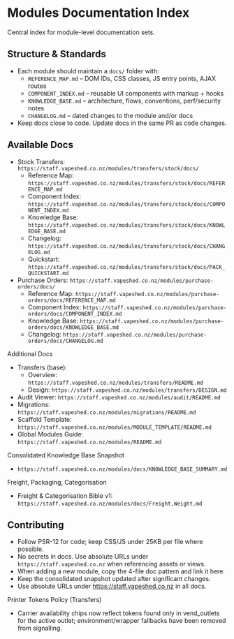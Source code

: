 # Modules Documentation Index

Central index for module-level documentation sets.

## Structure & Standards
- Each module should maintain a `docs/` folder with:
  - `REFERENCE_MAP.md` – DOM IDs, CSS classes, JS entry points, AJAX routes
  - `COMPONENT_INDEX.md` – reusable UI components with markup + hooks
  - `KNOWLEDGE_BASE.md` – architecture, flows, conventions, perf/security notes
  - `CHANGELOG.md` – dated changes to the module and/or docs
- Keep docs close to code. Update docs in the same PR as code changes.

## Available Docs
- Stock Transfers: `https://staff.vapeshed.co.nz/modules/transfers/stock/docs/`
  - Reference Map: `https://staff.vapeshed.co.nz/modules/transfers/stock/docs/REFERENCE_MAP.md`
  - Component Index: `https://staff.vapeshed.co.nz/modules/transfers/stock/docs/COMPONENT_INDEX.md`
  - Knowledge Base: `https://staff.vapeshed.co.nz/modules/transfers/stock/docs/KNOWLEDGE_BASE.md`
  - Changelog: `https://staff.vapeshed.co.nz/modules/transfers/stock/docs/CHANGELOG.md`
  - Quickstart: `https://staff.vapeshed.co.nz/modules/transfers/stock/docs/PACK_QUICKSTART.md`
- Purchase Orders: `https://staff.vapeshed.co.nz/modules/purchase-orders/docs/`
  - Reference Map: `https://staff.vapeshed.co.nz/modules/purchase-orders/docs/REFERENCE_MAP.md`
  - Component Index: `https://staff.vapeshed.co.nz/modules/purchase-orders/docs/COMPONENT_INDEX.md`
  - Knowledge Base: `https://staff.vapeshed.co.nz/modules/purchase-orders/docs/KNOWLEDGE_BASE.md`
  - Changelog: `https://staff.vapeshed.co.nz/modules/purchase-orders/docs/CHANGELOG.md`

Additional Docs
- Transfers (base):
  - Overview: `https://staff.vapeshed.co.nz/modules/transfers/README.md`
  - Design: `https://staff.vapeshed.co.nz/modules/transfers/DESIGN.md`
- Audit Viewer: `https://staff.vapeshed.co.nz/modules/audit/README.md`
- Migrations: `https://staff.vapeshed.co.nz/modules/migrations/README.md`
- Scaffold Template: `https://staff.vapeshed.co.nz/modules/MODULE_TEMPLATE/README.md`
- Global Modules Guide: `https://staff.vapeshed.co.nz/modules/README.md`

Consolidated Knowledge Base Snapshot
- `https://staff.vapeshed.co.nz/modules/docs/KNOWLEDGE_BASE_SUMMARY.md`

Freight, Packaging, Categorisation
- Freight & Categorisation Bible v1: `https://staff.vapeshed.co.nz/modules/docs/Freight,Weight.md`

## Contributing
- Follow PSR-12 for code; keep CSS/JS under 25KB per file where possible.
- No secrets in docs. Use absolute URLs under `https://staff.vapeshed.co.nz` when referencing assets or views.
- When adding a new module, copy the 4-file doc pattern and link it here.
 - Keep the consolidated snapshot updated after significant changes.
 - Use absolute URLs under https://staff.vapeshed.co.nz in all docs.

Printer Tokens Policy (Transfers)
- Carrier availability chips now reflect tokens found only in vend_outlets for the active outlet; environment/wrapper fallbacks have been removed from signalling.
